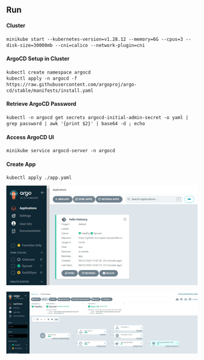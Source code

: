 ## Run

#### Cluster

```console
minikube start --kubernetes-version=v1.28.12 --memory=6G --cpus=3 --disk-size=30000mb --cni=calico --network-plugin=cni
```

#### ArgoCD Setup in Cluster

```console
kubectl create namespace argocd
kubectl apply -n argocd -f https://raw.githubusercontent.com/argoproj/argo-cd/stable/manifests/install.yaml
```

#### Retrieve ArgoCD Password

```console
kubectl -n argocd get secrets argocd-initial-admin-secret -o yaml | grep password | awk '{print $2}' | base64 -d ; echo
```

#### Access ArgoCD UI

```console
minikube service argocd-server -n argocd
```

#### Create App

```console
kubectl apply ./app.yaml
```

![ArgoCD App](images/app.PNG)

![ArgoCD App Expanded](images/app-expanded.PNG)